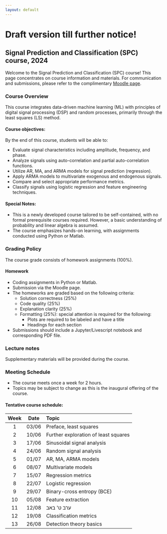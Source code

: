 ```yaml
---
layout: default
---
```


# Draft version till further notice!

## Signal Prediction and Classification (SPC) course, 2024
Welcome to the Signal Prediction and Classification (SPC) course! This page concentrates on course information and materials. For communication and submissions, please refer to the complimentary [Moodle page](https://moodle.sce.ac.il/course/view.php?id=29198).

### Course Overview
This course integrates data-driven machine learning (ML) with principles of digital signal processing (DSP) and random processes, primarily through the least squares (LS) method.

#### Course objectives:

By the end of this course, students will be able to:
* Evaluate signal characteristics including amplitude, frequency, and phase.
* Analyze signals using auto-correlation and partial auto-correlation functions.
* Utilize AR, MA, and ARMA models for signal prediction (regression).
* Apply ARMA models to multivariate exogenous and endogenous signals.
* Compare and select appropriate performance metrics.
* Classify signals using logistic regression and feature engineering techniques.

#### Special Notes:
* This is a newly developed course tailored to be self-contained, with no formal prerequisite courses required. However, a basic understanding of probability and linear algebra is assumed.
* The course emphasizes hands-on learning, with assignments conducted using Python or Matlab.


### Grading Policy
The course grade consists of homework assignments (100%).

#### Homework
* Coding assignments in Python or Matlab.
* Submission via the Moodle page.
* The homeworks are graded based on the following criteria:
    * Solution correctness (25%)
    * Code quality (25%)
    * Explanation clarity (25%)
    * Formatting (25%): special attention is required for the following:
        * Plots are required to be labeled and have a title
        * Headings for each section
* Submissions should include a Jupyter/Livescript notebook and corresponding PDF file.
 
### Lecture notes
Supplementary materials will be provided during the course.

### Meeting Schedule

* The course meets once a week for 2 hours.
* Topics may be subject to change as this is the inaugural offering of the course.

#### Tentative course schedule:

| Week | Date  | Topic                      |
|:---:| :---: |:---------------------------|
| 1    | 03/06 | Preface, least squares     |
| 2    | 10/06 | Further exploration of least squares       |
| 3    | 17/06 | Sinusoidal signal analysis |
| 4    | 24/06 | Random signal analysis     |
| 5    | 01/07 | AR, MA, ARMA models        |
| 6    | 08/07 | Multivariate models        |
| 7    | 15/07 | Regression metrics         |
| 8    | 22/07 | Logistic regression        |
| 9    | 29/07 | Binary-cross entropy (BCE) |
| 10   | 05/08 | Feature extraction         |
| 11   | 12/08 | ערב ט' באב                 |
| 12   | 19/08 | Classification metrics     |
| 13   | 26/08 | Detection theory basics    |


